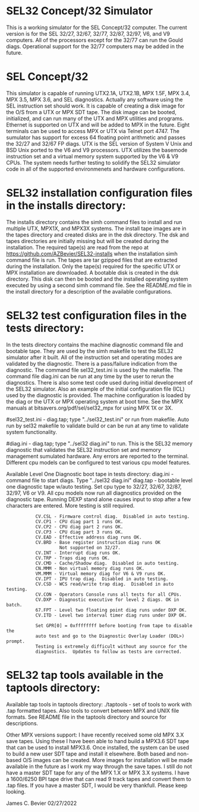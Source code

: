 
# SEL32 Concept/32 Simulator

This is a working simulator for the SEL Concept/32 computer. The current
version is for the SEL 32/27, 32/67, 32/77, 32/87, 32/97, V6, and V9
computers.  All of the processors except for the 32/77 can run the Gould
diags.  Operational support for the 32/77 computers may be added in the
future.

# SEL Concept/32 

This simulator is capable of running UTX2.1A, UTX2.1B, MPX 1.5F, MPX 3.4,
MPX 3.5, MPX 3.6, and SEL diagnostics. Actually any software using the SEL
instruction set should work.  It is capable of creating a disk image for the
O/S from a UTX or MPX SDT tape. The disk image can be booted, initialized,
and can run many of the UTX and MPX utilities and programs. Ethernet is
supported on UTX and will be added to MPX in the future.  Eight terminals
can be used to access MPX or UTX via Telnet port 4747. The sumulator has
support for excess 64 floating point arithmetic and passes the 32/27 and
32/67 FP diags.  UTX is the SEL version of System V Unix and BSD Unix
ported to the V6 and V9 processors.  UTX utilizes the basemode instruction
set and a virtual memory system supported by the V6 & V9 CPUs.  The system
needs further testing to solidify the SEL32 simulator code in all of the
supported environmenets and hardware configurations.

# SEL32 installation configuration files in the installs directory:

The installs directory contains the simh command files to install and run
multiple UTX, MPX1X, and MPX3X systems.  The install tape images are in
the tapes directory and created disks are in the dsk directory.  The dsk
and tapes directories are initially missing but will be created during
the installation.  The required tape(s) are read from the repo at
https://github.com/AZBevier/SEL32-installs when the installation
simh command file is run.  The tapes are tar gzipped files that are
extracted during the installation.  Only the tape(s) required for the
specific UTX or MPX installation are downloaded.  A bootable disk is
created in the dsk directory.  This disk can then be booted and the
installed operating system executed by using a second simh command file.
See the README.md file in the install directory for a description of the
available configurations.

# SEL32 test configuration files in the tests directory:

In the tests directory contains the machine diagnostic command file and
bootable tape.  They are used by the simh makefile to test the SEL32
simulator after it built.  All of the instruction set and operating modes
are validated by the diagnostic.  There is a pass/failure indication from
the diagnostic.  The command file sel32_test.ini is used by the makefile.
The command file diag.ini can be run at any time by the user to rerun the
diagnostics.  There is also some test code used during initial development
of the SEL32 simulator.  Also an example of the initial configuration file
(ICL) used by the diagnostic is provided.  The machine configuration is
loaded by the diag or the UTX or MPX operating system at boot time.  See
the MPX manuals at bitsavers.org/pdf/sel/sel32_mpx for using MPX 1X or 3X.

#sel32_test.ini - diag.tap; type "../sel32_test.ini" or run from makefile.
Auto run by sel32 makefile to validate build or can be run at any time
to validate system functionality.

#diag.ini - diag.tap; type "../sel32 diag.ini" to run.
This is the SEL32 memory diagnostic that validates the SEL32 instruction
set and memory management sumulated hardware.  Any errors are reported
to the terminal. Different cpu models can be configured to test various
cpu model features.

Available Level One Diagnostic boot tape in tests directory:
diag.ini     - command file to start diags. Type "../sel32 diag.ini"
diag.tap     - bootable level one diagnostic tape w/auto testing.
               Set cpu type to 32/27, 32/67, 32/87, 32/97, V6 or V9.  All
               cpu models now run all diagnostics provided on the
               diagnostic tape.  Running DEXP stand alone causes input
               to stop after a few characters are entered.  More testing
               is still required.

               CV.CSL - Firmware control diag.  Disabled in auto testing.
               CV.CP1 - CPU diag part 1 runs OK.
               CV.CP2 - CPU diag part 2 runs OK.
               CV.CP3 - CPU diag part 3 runs OK.
               CV.EAD - Effective address diag runs OK.
               CV.BRD - Base register instruction diag runs OK
                        Not supported on 32/27.
               CV.INT - Interrupt diag runs OK.
               CV.TRP - Traps diag runs OK.
               CV.CMD - Cache/Shadow diag.  Disabled in auto testing.
               CN.MMM - Non virtual memory diag runs OK.
               VM.MMM - Virtual memory diag for V6 & V9 runs OK.
               CV.IPT - IPU trap diag.  Disabled in auto testing. 
               CV.CSD - WCS read/write trap diag.  Disabled in auto testing.
               CV.CON - Operators Console runs all tests for all CPUs.
               CV.DXP - Diagnostic executive for level 2 diags. OK in batch.
               67.FPT - Level two floating point diag runs under DXP OK.
               CV.ITD - Level two interval timer diag runs under DXP OK.

               Set GPR[0] = 0xffffffff before booting from tape to disable the
               auto test and go to the Diagnostic Overlay Loader (DOL>) prompt.
               Testing is extremely difficult without any source for the
               diagnostics.  Updates to follow as tests are corrected.

# SEL32 tap tools available in the taptools directory:

Available tap tools in taptools directory:
./taptools   - set of tools to work with .tap formatted tapes.  Also tools
               to convert between MPX and UNIX file formats.  See README
               file in the taptools directory and source for descriptions.

Other MPX versions support:
               I have recently received some old MPX 3.X save tapes.  Using
               these I have been able to hand build a MPX3.6 SDT tape that
               can be used to install MPX3.6.  Once installed, the system can
               be used to build a new user SDT tape and install it elsewhere.
               Both based and non-based O/S images can be created.  More images
               for installation will be made available in the future as I work
               my way through the save tapes. I still do not have a master SDT
               tape for any of the MPX 1.X or MPX 3.X systems.  I have a
               1600/6250 BPI tape drive that can read 9 track tapes and convert
               them to .tap files.  If you have a master SDT, I would be very
               thankfull.  Please keep looking.

James C. Bevier
02/27/2022 

